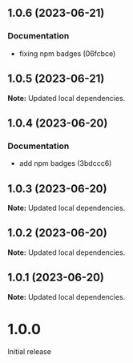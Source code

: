 ## 1.0.6 (2023-06-21)

### Documentation

- fixing npm badges (06fcbce)

## 1.0.5 (2023-06-21)

**Note:** Updated local dependencies.

## 1.0.4 (2023-06-20)

### Documentation

- add npm badges (3bdccc6)

## 1.0.3 (2023-06-20)

**Note:** Updated local dependencies.

## 1.0.2 (2023-06-20)

**Note:** Updated local dependencies.

## 1.0.1 (2023-06-20)

**Note:** Updated local dependencies.

# 1.0.0

Initial release
